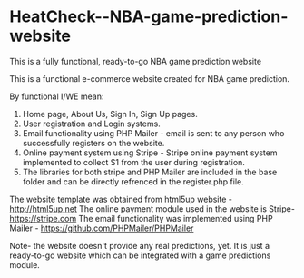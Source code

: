 # HeatCheck--NBA-game-prediction-website
This is a fully functional, ready-to-go NBA game prediction website 

This is a functional e-commerce website created for NBA game prediction.

By functional I/WE mean:

1. Home page, About Us, Sign In, Sign Up pages.
2. User registration and Login systems.
3. Email functionality using PHP Mailer - email is sent to any person who successfully registers on the website.
4. Online payment system using Stripe -  Stripe online payment system implemented to collect $1 from the user during registration.
5. The libraries for both stripe and PHP Mailer are included in the base folder and can be directly refrenced in the register.php file.

The website template was obtained from html5up website - http://html5up.net
The online payment module used in the website is Stripe- https://stripe.com
The email functionality was implemented using PHP Mailer - https://github.com/PHPMailer/PHPMailer


Note- the website doesn't provide any real predictions, yet. It is just a ready-to-go website which can be integrated with a game predictions module.
